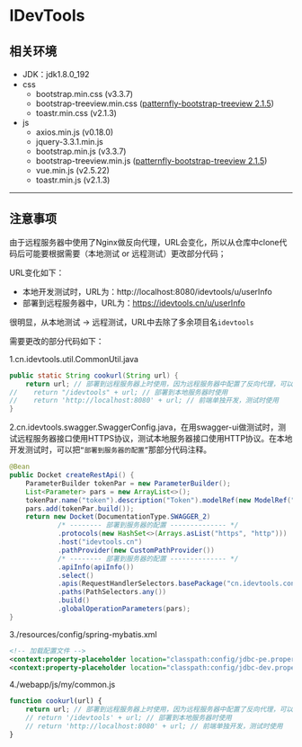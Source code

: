 # IDevTools

## 相关环境

- JDK：jdk1.8.0_192
- css
    + bootstrap.min.css (v3.3.7)
    + bootstrap-treeview.min.css ([patternfly-bootstrap-treeview 2.1.5](https://github.com/patternfly/patternfly-bootstrap-treeview))
    + toastr.min.css (v2.1.3)
- js
    + axios.min.js (v0.18.0)
    + jquery-3.3.1.min.js
    + bootstrap.min.js (v3.3.7)
    + bootstrap-treeview.min.js ([patternfly-bootstrap-treeview 2.1.5](https://github.com/patternfly/patternfly-bootstrap-treeview))
    + vue.min.js (v2.5.22)
    + toastr.min.js (v2.1.3)

---

## 注意事项

由于远程服务器中使用了Nginx做反向代理，URL会变化，所以从仓库中clone代码后可能要根据需要（本地测试 or 远程测试）更改部分代码；

URL变化如下：
- 本地开发测试时，URL为：http://localhost:8080/idevtools/u/userInfo
- 部署到远程服务器中，URL为：https://idevtools.cn/u/userInfo

很明显，从本地测试 -> 远程测试，URL中去除了多余项目名`idevtools`

需要更改的部分代码如下：

1.cn.idevtools.util.CommonUtil.java
```java
public static String cookurl(String url) {
    return url; // 部署到远程服务器上时使用，因为远程服务器中配置了反向代理，可以将项目名idevtools去掉
//    return "/idevtools" + url; // 部署到本地服务器时使用
//    return 'http://localhost:8080' + url; // 前端单独开发，测试时使用
}
```

2.cn.idevtools.swagger.SwaggerConfig.java，在用swagger-ui做测试时，测试远程服务器接口使用HTTPS协议，测试本地服务器接口使用HTTP协议。在本地开发测试时，可以把`“部署到服务器的配置”`那部分代码注释。
```java
@Bean
public Docket createRestApi() {
    ParameterBuilder tokenPar = new ParameterBuilder();
    List<Parameter> pars = new ArrayList<>();
    tokenPar.name("token").description("Token").modelRef(new ModelRef("string")).parameterType("header").required(false).build();
    pars.add(tokenPar.build());
    return new Docket(DocumentationType.SWAGGER_2)
            /* -------- 部署到服务器的配置 -------------- */
            .protocols(new HashSet<>(Arrays.asList("https", "http")))
            .host("idevtools.cn")
            .pathProvider(new CustomPathProvider())
            /* -------- 部署到服务器的配置 -------------- */
            .apiInfo(apiInfo())
            .select()
            .apis(RequestHandlerSelectors.basePackage("cn.idevtools.controller"))
            .paths(PathSelectors.any())
            .build()
            .globalOperationParameters(pars);
}
```

3./resources/config/spring-mybatis.xml
```xml
<!-- 加载配置文件 -->
<context:property-placeholder location="classpath:config/jdbc-pe.properties"/> <!-- 远程 -->
<context:property-placeholder location="classpath:config/jdbc-dev.properties"/> <!-- 本地 -->
```

4./webapp/js/my/common.js
```js
function cookurl(url) {
    return url; // 部署到远程服务器上时使用，因为远程服务器中配置了反向代理，可以将项目名idevtools去掉
    // return '/idevtools' + url; // 部署到本地服务器时使用
    // return 'http://localhost:8080' + url; // 前端单独开发，测试时使用
}
```
